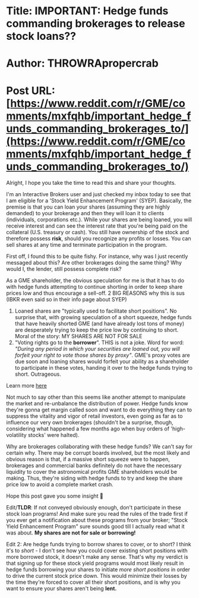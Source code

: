 # Title: IMPORTANT: Hedge funds commanding brokerages to release stock loans??
# Author: THROWRApropercrab
# Post URL: [https://www.reddit.com/r/GME/comments/mxfqhb/important_hedge_funds_commanding_brokerages_to/](https://www.reddit.com/r/GME/comments/mxfqhb/important_hedge_funds_commanding_brokerages_to/)


Alright, I hope you take the time to read this and share your thoughts.

I'm an Interactive Brokers user and just checked my inbox today to see that I am eligible for a 'Stock Yield Enhancement Program' (SYEP). Basically, the premise is that you can loan your shares (assuming they are highly demanded) to your brokerage and then they will loan it to clients (individuals, corporations etc.). While your shares are being loaned, you will receive interest and can see the interest rate that you're being paid on the collateral (U.S. treasury or cash). You still have ownership of the stock and therefore possess **risk**, should you recognize any profits or losses. You can sell shares at any time and terminate participation in the program.

First off, I found this to be quite fishy. For instance, why was I just recently messaged about this? Are other brokerages doing the same thing? Why would I, the lender, still possess complete risk?

As a GME shareholder, the obvious speculation for me is that it has to do with hedge funds attempting to continue shorting in order to keep share prices low and thus encourage a sell-off. 2 BIG REASONS why this is sus (IBKR even said so in their info page about SYEP)

1. Loaned shares are "typically used to facilitate short positions". No surprise that, with growing speculation of a short squeeze, hedge funds that have heavily shorted GME (and have already lost tons of money) are desperately trying to keep the price low by continuing to short. Moral of the story: MY SHARES ARE NOT FOR SALE
2. "Voting rights go to the **borrower**". THIS is not a joke. Word for word: *"During any period in which your securities are loaned out, you will forfeit your right to vote those shares by proxy"*. GME's proxy votes are due soon and loaning shares would forfeit your ability as a shareholder to participate in these votes, handing it over to the hedge funds trying to short. Outrageous.

Learn more [here](https://www.interactivebrokers.com/en/index.php?f=46942)

Not much to say other than this seems like another attempt to manipulate the market and re-*un*balance the distribution of power. Hedge funds know they're gonna get margin called soon and want to do everything they can to suppress the vitality and vigor of retail investors, even going as far as to influence our very own brokerages (shouldn't be a surprise, though, considering what happened a few months ago when buy orders of 'high-volatility stocks' were halted).

Why are brokerages collaborating with these hedge funds? We can't say for certain why. There may be corrupt boards involved, but the most likely and obvious reason is that, if a massive short squeeze were to happen, brokerages and commercial banks definitely do not have the necessary liquidity to cover the astronomical profits GME shareholders would be making. Thus, they're siding with hedge funds to try and keep the share price low to avoid a complete market crash.

Hope this post gave you some insight  💪

Edit/**TLDR**: If not conveyed obviously enough, don't participate in these stock loan programs! And make sure you read the rules of the trade first if you ever get a notification about these programs from your broker; "Stock Yield Enhancement Program" sure sounds good till I actually read what it was about. **My shares are not for sale or borrowing!**

Edit 2: Are hedge funds trying to borrow shares to cover, or to short? I think it's to *short* \- I don't see how you could cover existing short positions with more borrowed stock, it doesn't make any sense. That's why my verdict is that signing up for these stock yield programs would most likely result in hedge funds borrowing your shares to initiate *more short positions* in order to drive the current stock price down. This would minimize their losses by the time they're forced to cover all their short positions, and is why you want to ensure your shares aren't being **lent.**

&#x200B;